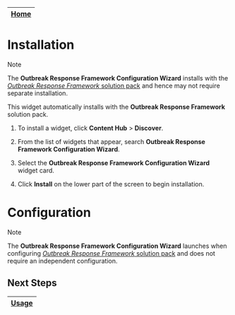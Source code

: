| [Home](../README.md) |
|--------------------------------------------|

# Installation

> [!NOTE]
> The **Outbreak Response Framework Configuration Wizard** installs with the [*Outbreak Response Framework* solution pack](https://github.com/fortinet-fortisoar/solution-pack-outbreak-response-framework/blob/develop/docs/setup.md#installation) and hence may not require separate installation.

This widget automatically installs with the **Outbreak Response Framework** solution pack.

1. To install a widget, click **Content Hub** > **Discover**.

2. From the list of widgets that appear, search **Outbreak Response Framework Configuration Wizard**. 

3. Select the **Outbreak Response Framework Configuration Wizard** widget card.

4. Click **Install** on the lower part of the screen to begin installation.

# Configuration

> [!NOTE]
> The **Outbreak Response Framework Configuration Wizard** launches when configuring [*Outbreak Response Framework* solution pack](https://github.com/fortinet-fortisoar/solution-pack-outbreak-response-framework/blob/develop/docs/setup.md#configuration) and does not require an independent configuration.

## Next Steps

| [Usage](./usage.md) |
|---------------------|